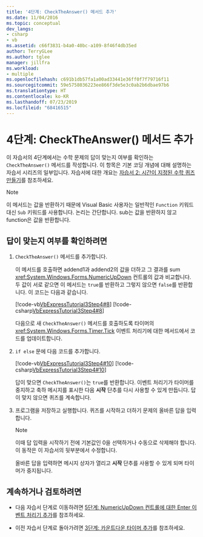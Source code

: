 ```yaml
---
title: '4단계: CheckTheAnswer() 메서드 추가'
ms.date: 11/04/2016
ms.topic: conceptual
dev_langs:
- csharp
- vb
ms.assetid: c66f3831-b4a0-40bc-a109-8f46f4db35ed
author: TerryGLee
ms.author: tglee
manager: jillfra
ms.workload:
- multiple
ms.openlocfilehash: c691b1db57fa1a00ad33441e36ff0f7f79716f11
ms.sourcegitcommit: 59e5758036223ee866f3de5e3c0ab2b6dbae97b6
ms.translationtype: HT
ms.contentlocale: ko-KR
ms.lasthandoff: 07/23/2019
ms.locfileid: "68416515"
---
```

# <a name="step-4-add-the-checktheanswer-method"></a>4단계: CheckTheAnswer() 메서드 추가
이 자습서의 4단계에서는 수학 문제의 답이 맞는지 여부를 확인하는 `CheckTheAnswer()` 메서드를 작성합니다. 이 항목은 기본 코딩 개념에 대해 설명하는 자습서 시리즈의 일부입니다. 자습서에 대한 개요는 [자습서 2: 시간이 지정된 수학 퀴즈 만들기](../ide/tutorial-2-create-a-timed-math-quiz.md)를 참조하세요.

> [!NOTE]
> 이 메서드는 값을 반환하기 때문에 Visual Basic 사용자는 일반적인 `Function` 키워드 대신 `Sub` 키워드를 사용합니다. 논리는 간단합니다. sub는 값을 반환하지 않고 function은 값을 반환합니다.

## <a name="to-verify-whether-the-answers-are-correct"></a>답이 맞는지 여부를 확인하려면

1. `CheckTheAnswer()` 메서드를 추가합니다.

     이 메서드를 호출하면 addend1과 addend2의 값을 더하고 그 결과를 sum <xref:System.Windows.Forms.NumericUpDown> 컨트롤의 값과 비교합니다. 두 값이 서로 같으면 이 메서드는 `true`를 반환하고 그렇지 않으면 `false`를 반환합니다. 이 코드는 다음과 같습니다.

     [!code-vb[VbExpressTutorial3Step4#8](../ide/codesnippet/VisualBasic/step-4-add-the-checktheanswer-parens-method_1.vb)]
     [!code-csharp[VbExpressTutorial3Step4#8](../ide/codesnippet/CSharp/step-4-add-the-checktheanswer-parens-method_1.cs)]

     다음으로 새 `CheckTheAnswer()` 메서드를 호출하도록 타이머의 <xref:System.Windows.Forms.Timer.Tick> 이벤트 처리기에 대한 메서드에서 코드를 업데이트합니다.

2. `if else` 문에 다음 코드를 추가합니다.

     [!code-vb[VbExpressTutorial3Step4#10](../ide/codesnippet/VisualBasic/step-4-add-the-checktheanswer-parens-method_2.vb)]
     [!code-csharp[VbExpressTutorial3Step4#10](../ide/codesnippet/CSharp/step-4-add-the-checktheanswer-parens-method_2.cs)]

     답이 맞으면 `CheckTheAnswer()`는 `true`를 반환합니다. 이벤트 처리기가 타이머를 중지하고 축하 메시지를 표시한 다음 **시작** 단추를 다시 사용할 수 있게 만듭니다. 답이 맞지 않으면 퀴즈를 계속합니다.

3. 프로그램을 저장하고 실행합니다. 퀴즈를 시작하고 더하기 문제의 올바른 답을 입력합니다.

    > [!NOTE]
    > 이때 답 입력을 시작하기 전에 기본값인 0을 선택하거나 수동으로 삭제해야 합니다. 이 동작은 이 자습서의 뒷부분에서 수정합니다.

     올바른 답을 입력하면 메시지 상자가 열리고 **시작** 단추를 사용할 수 있게 되며 타이머가 중지됩니다.

## <a name="to-continue-or-review"></a>계속하거나 검토하려면

- 다음 자습서 단계로 이동하려면 [5단계: NumericUpDown 컨트롤에 대한 Enter 이벤트 처리기 추가](../ide/step-5-add-enter-event-handlers-for-the-numericupdown-controls.md)를 참조하세요.

- 이전 자습서 단계로 돌아가려면 [3단계: 카운트다운 타이머 추가](../ide/step-3-add-a-countdown-timer.md)를 참조하세요.
